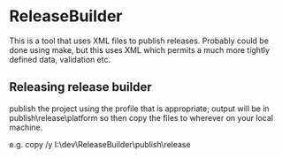﻿# ReleaseBuilder

This is a tool that uses XML files to publish releases. Probably could be done using make, 
but this uses XML which permits a much more tightly defined data, validation etc.

## Releasing release builder

publish the project using the profile that is appropriate; output will be in publish\release\platform so then copy the files to wherever on your local machine.

e.g.
copy /y I:\dev\ReleaseBuilder\publish\release

